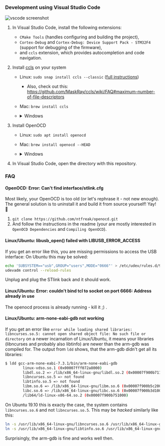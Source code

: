 ### Development using Visual Studio Code

![vscode screenshot](vscode_screenshot.png)

1. In Visual Studio Code, install the following extensions:
    - `CMake Tools` (handles configuring and building the project),
    - `Cortex-Debug` and `Cortex-Debug: Device Support Pack - STM32F4` (support for debugging of the firmware),
    - and `ccls` extension, which provides autocompletion and code navigation.
2. Install [ccls](https://github.com/MaskRay/ccls) on your system
    - Linux: `sudo snap install ccls --classic` ([full instructions](https://snapcraft.io/ccls))
        - Also, check out this: https://github.com/MaskRay/ccls/wiki/FAQ#maximum-number-of-file-descriptors
    - Mac: `brew install ccls`
    - <details>
        <summary>Windows</summary>
        1. Download our precompiled binaries from [here](https://prusa-buddy-firmware-dependencies.s3.eu-central-1.amazonaws.com/windows_tools.zip).
        2. Unzip them to `C:\Tools` so your file structure looks like this:

            ```
            C:\Tools
             ├── LLVM
             └── lsp-ccls
            ```

        3. Add the path to the `ccls` binary to your Visual Studio Code's settings:
            1. Ctrl+Shift+P and `Preferences: Open Settings (JSON)`
            2. Add the following to the JSON.

                ```JSON
                "ccls.launch.command": "c:\\Tools\\lsp-ccls\\bin\\ccls.exe",
                ```
        </details>

3. Install OpenOCD
    - Linux: `sudo apt install openocd`
    - Mac: `brew install openocd --HEAD`
    - <details>
        <summary>Windows</summary>
        1. Download the latest version from [here](https://gnutoolchains.com/arm-eabi/openocd).
        2. Extract the content to some permanent location.
        3. In vscode, Ctrl+Shift+P and `Preferences: Open Settings (JSON)`
        4. Add the following line with appropriate path the openocd executable.

            ```json
            "cortex-debug.openocdPath": "c:\\Path\\To\\openocd.exe"
            ```
        </details>

3. In Visual Studio Code, open the directory with this repository.

### FAQ

#### OpenOCD: Error: Can't find interface/stlink.cfg

Most likely, your OpenOCD is too old (or let's rephrase it - not new enough). The general solution is to uninstall it and build it from source yourself! Yay! 💪

1. `git clone https://github.com/ntfreak/openocd.git`
2. And follow the instructions in the readme (your are mostly interested in `OpenOCD Dependencies` and `Compiling OpenOCD`).

#### Linux/Ubuntu: libusb_open() failed with LIBUSB_ERROR_ACCESS
If you get an error like this, you are missing permissions to access the USB interface:
On Ubuntu this may be solved:

```bash
echo 'SUBSYSTEM=="usb",GROUP="users",MODE="0666"' > /etc/udev/rules.d/90-usbpermission.rules
udevadm control --reload-rules
```

Unplug and plug the STlink back and it should work.

#### Linux/Ubuntu: Error: couldn't bind tcl to socket on port 6666: Address already in use

The openocd process is already running - kill it ;) .

#### Linux/Ubuntu: arm-none-eabi-gdb not working

If you get an error like `error while loading shared libraries: libncurses.so.5: cannot open shared object file: No such file or directory`
on a newer incarnation of Linux/Ubuntu, it means your libraries (libncurses and probably also libtinfo) are newer than the arm-gdb was compiled for.
The output from `ldd` shows, that the arm-gdb didn't get all its libraries:

```bash
$ ldd gcc-arm-none-eabi-7.3.1/bin/arm-none-eabi-gdb
        linux-vdso.so.1 (0x00007fff072a8000)
        libdl.so.2 => /lib/x86_64-linux-gnu/libdl.so.2 (0x00007f900b711000)
        libncurses.so.5 => not found
        libtinfo.so.5 => not found
        libm.so.6 => /lib/x86_64-linux-gnu/libm.so.6 (0x00007f900b5c2000)
        libc.so.6 => /lib/x86_64-linux-gnu/libc.so.6 (0x00007f900b3d1000)
        /lib64/ld-linux-x86-64.so.2 (0x00007f900b751000)
```

On Ubuntu 19.10 this is exacty the case, the system contains `libncurses.so.6` and not `libncurses.so.5`.
This may be _hacked_ similarly like this:

```bash
ln -s /usr/lib/x86_64-linux-gnu/libncurses.so.6 /usr/lib/x86_64-linux-gnu/libncurses.so.5
ln -s /usr/lib/x86_64-linux-gnu/libtinfo.so.6 /usr/lib/x86_64-linux-gnu/libtinfo.so.5
```
Surprisingly, the arm-gdb is fine and works well then.
